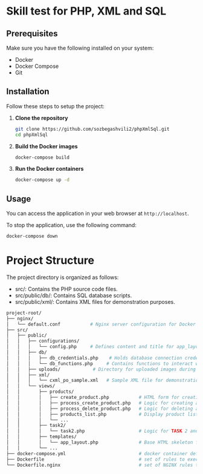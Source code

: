 # Skill test for PHP, XML and SQL

## Prerequisites

Make sure you have the following installed on your system:

- Docker
- Docker Compose
- Git

## Installation

Follow these steps to setup the project:

1. **Clone the repository**

    ```bash
    git clone https://github.com/sozbegashvili2/phpXmlSql.git
    cd phpXmlSql
    ```

2. **Build the Docker images**

    ```bash
    docker-compose build
    ```

3. **Run the Docker containers**

    ```bash
    docker-compose up -d
    ```

## Usage

You can access the application in your web browser at `http://localhost`.

To stop the application, use the following command:

```bash
docker-compose down
```

# Project Structure

The project directory is organized as follows:

- src/: Contains the PHP source code files.
- src/public/db/: Contains SQL database scripts.
- src/public/xml/: Contains XML files for demonstration purposes.

```bash
project-root/
├── nginx/
│   └── default.conf           # Nginx server configuration for Docker
├── src/
│   ├── public/
│   │   ├── configurations/
│   │   │   └── config.php     # Defines content and title for app_layout.php
│   │   ├── db/
│   │   │   ├── db_credentials.php    # Holds database connection credentials
│   │   │   └── db_functions.php     # Contains functions to interact with the database
│   │   ├── uploads/            # Directory for uploaded images during product creation
│   │   ├── xml/
│   │   │   └── cxml_po_sample.xml   # Sample XML file for demonstration
│   │   └── views/
│   │       ├── products/
│   │       │   ├── create_product.php           # HTML form for creating a product
│   │       │   ├── process_create_product.php   # Logic for creating a product record
│   │       │   ├── process_delete_product.php   # Logic for deleting a product record
│   │       │   ├── products_list.php            # Display product list HTML
│   │       │   └── ...
│   │       ├── task2/
│   │       │   └── task2.php                    # Logic for TASK 2 and TASK 3
│   │       ├── templates/
│   │       │   └── app_layout.php               # Base HTML skeleton for the application
│   │       └── ...
├── docker-compose.yml                           # docker container definitions
├── Dockerfile                                   # set of rules to execute in the docker container
└── Dockerfile.nginx                             # set of NGINX rules to execute in the docker container
```

